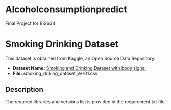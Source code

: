 # Alcoholconsumptionpredict

Final Project for BIS634

# Smoking Drinking Dataset

This dataset is obtained from Kaggle, an Open Source Data Repository.

- **Dataset Name:** [Smoking and Drinking Dataset with body signal](https://www.kaggle.com/datasets/sooyoungher/smoking-drinking-dataset)
- **File:** smoking_driking_dataset_Ver01.csv 

## Description

The required libraries and versions list is provided in the requirement.txt file.
